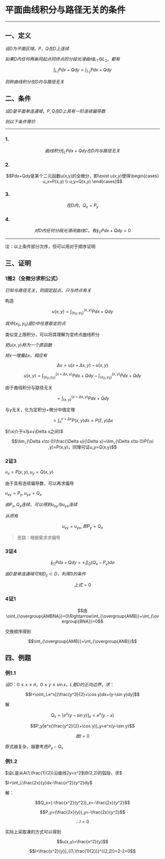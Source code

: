 # 平面曲线积分与路径无关的条件

---

## 一、定义

$设D为平面区域，P，Q在D上连续$

$如果D内任何两条同起点同终点的分段光滑曲线L_1与L_2，都有$

$$\int_{L_1}Pdx+Qdy=\int_{L_2}Pdx+Qdy$$

$则称曲线积分在D内与路径无关$

## 二、条件

$设D是平面单连通域，P,Q在D上具有一阶连续偏导数$

$则以下条件等价$

---

### 1.

$$曲线积分\int_LPdx+Qdy在D内与路径无关$$

### 2. 

$$Pdx+Qdy是某个二元函数u(x,y)的全微分，即\exist u(x,y)使得\begin{cases}
u_x=P(x,y) \\
u_y=Q(x,y)
\end{cases}$$

### 3. 

$$在D内，Q_x=P_y$$

### 4. 

$$对D内任何分段光滑闭曲线C，有\oint_CPdx+Qdy=0$$

---

注：以上条件部分次序，但可以用对于顺序证明

## 三、证明

### 1推2（全微分求积公式）

$已知与路径无关，则固定起点，只与终点有关$

构造

$$u(x,y)=\int_{(x_0,y_0)}^{(x,y)}Pdx+Qdy$$

$其中(x_0,y_0)是D中任意取定的点$

类似变上限积分，可以将其理解为变终点曲线积分

$把u(x,y)称为一个原函数$

$给x一增量\Delta x，相应有$

$$\Delta u =u(x+\Delta x,y)-u(x,y)$$

$$u(x,y)=\int_{(x_0,y_0)}^{(x+\Delta x,y)}Pdx+Qdy-\int_{(x_0,y_0)}^{(x,y)}Pdx+Qdy$$

由于曲线积分与路径无关

$$=\int_{(x,y)}^{(x+\Delta x,y)}Pdx+Qdy$$

与y无关，化为定积分+微分中值定理

$$=\int_x^{x+\Delta x}P(x,y)dx=P(\xi,y)\Delta x$$

$(\xi介于x与x+\Delta x之间)$

$$\lim_{\Delta x\to 0}\frac{\Delta u}{\Delta x}=\lim_{\Delta x\to 0}P(\xi ,y)=P(x,y)，同理可证u_y=Q(x,y)$$

### 2证3

$u_x=P(x,y),u_y=Q(x,y)$

由于具有连续偏导数，可以再求偏导

$u_{xy}=P_y,u_{yx}=Q_x$

$由P_x,Q_x连续，可以得到u_{xy}与u_{yx}连续$

$从而有$

$$u_{xy}=u_{yx},即P_y=Q_x$$

> 思路：根据需求求偏导

### 3证4

$$\oint _CPdx+Qdy=\pm \iint_D(Q_x-P_y)d\sigma $$

$由D是单连通域可知D_c\subset D，利用3的条件$

$$上式=0$$

### 4证1

$$由\oint_{\overgroup{AMBNA}}=0\Rightarrow\int_{\overgroup{AMB}}+\int_{\overgroup{BNA}}=0$$

交换顺序得到

$$\int_{\overgroup{AMB}}=\int_{\overgroup{ANB}}$$

## 四、例题

### 例1.1

$设D：0\le x \le \pi ，0\le y \le \sin x，L是D的正向边界，求：$

$$I=\oint_Le^x[(\frac{y^3}{2}+\cos y)dx+(y-\sin y)dy]$$

解

$$Q_x=[e^x(y-\sin y)]_x=e^x(y-x)$$

$$P_y[e^x(\frac{y^2}{2}+\cos y)]_y=e^x(y-\sin y)$$

$$故I=0$$

原式越复杂，越要考虑$P_y-Q_x$

### 例1.2

$设L是从A(1,\frac{1}{2})沿曲线2y=x^2到B(2,2)的弧段，求$

$I=\int_L\frac{2x}{y}dx-\frac{x^2}{y^2}dy$

解：

$$Q_x=(-\frac{x^2}{y^2})_x=-\frac{2x}{y^2}$$

$$P_y=(\frac{2x}{y})_y=-\frac{2x}{y^2}$$

$$\therefore I = 0$$

实际上采取凑的方式可以得到

$$u(x,y)=\frac{x^2}{y}$$

$$I=\frac{x^2}{y}|_{(1,\frac{1}{2})}^{(2,2)}=2-2=0$$